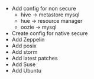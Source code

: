 - Add config for non secure
    - hive -> metastore mysql
    - hue -> resource manager
    - oozie -> mysql
- Create config for native secure
- Add Zeppelin
- Add posix
- Add storm
- Add latest patches
- Add Suse
- Add Ubuntu